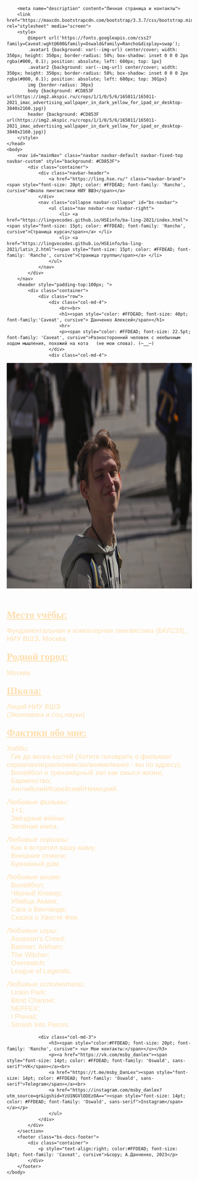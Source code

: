 <!doctype html>
<html>
	<head>
		<title>Личная страница Данченко Алексея</title>
	 	<!-- Required meta tags -->
	 	<meta charset="utf-8">
	 	<meta name="viewport" content="width=device-width, initial-scale=1">

		<meta name="description" content="Личная страница и контакты">
		<link href="https://maxcdn.bootstrapcdn.com/bootstrap/3.3.7/css/bootstrap.min.css" rel="stylesheet" media="screen">
		<style>
			@import url('https://fonts.googleapis.com/css2?family=Caveat:wght@600&family=Oswald&family=Rancho&display=swap');
			.avatar1 {background: var(--img-url) center/cover; width: 350px; height: 350px;	border-radius: 50%;	box-shadow: inset 0 0 0 2px rgba(#000, 0.1); position: absolute; left: 600px; top: 1px}
			.avatar2 {background: var(--img-url) center/cover; width: 350px; height: 350px;	border-radius: 50%;	box-shadow: inset 0 0 0 2px rgba(#000, 0.1); position: absolute; left: 600px; top: 301px}
			img {border-radius: 30px}
			body {background: #CD853F url(https://img2.akspic.ru/crops/1/1/0/5/6/165011/165011-2021_imac_advertising_wallpaper_in_dark_yellow_for_ipad_or_desktop-3840x2160.jpg)}
			header {background: #CD853F url(https://img2.akspic.ru/crops/1/1/0/5/6/165011/165011-2021_imac_advertising_wallpaper_in_dark_yellow_for_ipad_or_desktop-3840x2160.jpg)}
		</style>
	</head>
	<body>
		<nav id="mainNav" class="navbar navbar-default navbar-fixed-top navbar-custom" style="background: #CD853F">
			<div class="container"> 
				<div class="navbar-header"> 
					<a href="https://ling.hse.ru/" class="navbar-brand"><span style="font-size: 20pt; color: #FFDEAD; font-family: 'Rancho', cursive">Школа лингвистики НИУ ВШЭ</span></a> 
				</div> 
				<nav class="collapse navbar-collapse" id="bs-navbar"> 
					<ul class="nav navbar-nav navbar-right"> 
						<li> <a href="https://lingvocodes.github.io/HSEinfo/ba-ling-2021/index.html"><span style="font-size: 15pt; color: #FFDEAD; font-family: 'Rancho', cursive">Страница курса</span></a> </li>
						<li> <a href="https://lingvocodes.github.io/HSEinfo/ba-ling-2021/latin_2.html"><span style="font-size: 15pt; color: #FFDEAD; font-family: 'Rancho', cursive">Страница группы</span></a> </li> 
					</ul>
				</nav> 
			</div>
		</nav>
		<header style="padding-top:100px; "> 
			<div class="container">			
				<div class="row">
					<div class="col-md-4">
						<br><br>
						<h1><span style="color: #FFDEAD; font-size: 40pt; font-family:'Caveat', cursive"> Данченко Алексей</span></h1>
						<hr> 
						<p><span style="color: #FFDEAD; font-size: 22.5pt; font-family: 'Caveat', cursive">Разносторонний человек с необычным ходом мышления, похожий на кота	(не мои слова). (─‿‿─)
					</div>
					<div class="col-md-4">
<img src="https://raw.githubusercontent.com/DanLexOW/LingData/main/IMG_20221015_123550_164%20(1).jpg"
	width="819,2"
	height="614,4">
	<div class="avatar1" style="--img-url: url(https://raw.githubusercontent.com/DanLexOW/LingData/main/IMG_20230519_133644_558.jpg)">
	</div>
	<div class="avatar2" style="--img-url: url(https://raw.githubusercontent.com/DanLexOW/LingData/main/IMG_20230103_225313_424.jpg)">
	</div>				
					</div>
				</div>
			</div>
		</header>
		<section id="portfolio">
			<div class="container">
				<div class="col-md-3">
					<article>
						<h3><span style="color:#FFDEAD; font-size: 20pt; font-family: 'Rancho', cursive"> <u> Место учёбы:</span></u></h3>
						<p><span style="color:#FFDEAD; font-size: 14pt; font-family: 'Oswald', sans-serif"> Фундаментальная и компьтерная лингвистика (БКЛ233), НИУ ВШЭ, Москва</span></p>
					</article>
					<article>
						<h3><span style="color:#FFDEAD; font-size: 20pt; font-family: 'Rancho', cursive"> <u> Родной город:</span></u></h3>
						<p><span style="color:#FFDEAD; font-size: 14pt; font-family: 'Oswald', sans-serif"> Москва</span></p>
					</article>
					<article>
						<h3><span style="color:#FFDEAD; font-size: 20pt; font-family: 'Rancho', cursive"> <u> Школа:</span></u></h3>
						<p><span style="color:#FFDEAD; font-size: 14pt; font-family: 'Oswald', sans-serif"> Лицей НИУ ВШЭ <br>
						(Экономика и соц.науки)</span></p>
					</article>
				</div>
				<div class="col-md-6">
					<article>
						<h3><span style="color:#FFDEAD; font-size: 20pt; font-family: 'Rancho', cursive"> <u> Фактики обо мне:</span></u></h3>
						<p><span style="color:#FFDEAD; font-size: 14pt; font-family: 'Oswald', sans-serif"><i>Хобби:</i><br>
						· Гик до мозга костей (Хотите поговрить о фильмах/сериалах/играх/комиксах/аниме/манге - вы по адресу); <br>
						· Волейбол и тренажёрный зал как смысл жизни;<br>
						· Барменство; <br>
						· Английский/Корейский/Немецкий. <br></span></p>
						<p><span style="color:#FFDEAD; font-size: 14pt; font-family: 'Oswald', sans-serif"><i>Любимые фильмы:</i> <br>
						· 1+1; <br>
						· Звёздные войны; <br>
						· Зелёная книга. <br></span></p>
						<p><span style="color:#FFDEAD; font-size: 14pt; font-family: 'Oswald', sans-serif"><i>Любимые сериалы:</i><br>
						· Как я встретил вашу маму; <br>
						· Внешние отмели; <br>
						· Бумажный дом. <br></span></p>
						<p><span style="color:#FFDEAD; font-size: 14pt; font-family: 'Oswald', sans-serif"><i>Любимые аниме:</i><br>
						· Волейбол; <br>
						· Чёрный Клевер; <br>
						· Убийца Акамэ; <br>
						· Сага о Винланде; <br>
						· Сказка о Хвосте Феи. <br></span></p>
						<p><span style="color:#FFDEAD; font-size: 14pt; font-family: 'Oswald', sans-serif"><i>Любимые игры:</i><br>
						· Assassin's Creed; <br>
						· Batman: Arkham; <br>
						· The Witcher; <br>
						· Overwatch; <br>
						· League of Legends. <br></span></p>
						<p><span style="color:#FFDEAD; font-size: 14pt; font-family: 'Oswald', sans-serif"><i>Любимые исполнители: </i><br>
						· Linkin Park; <br>
						· Blind Channel; <br>
						· NEFFEX; <br>
						· I Prevail; <br>
						· Smash Into Pieces. </span></p>
					</article>
				</div>

				<div class="col-md-3">
					<h3><span style="color:#FFDEAD; font-size: 20pt; font-family: 'Rancho', cursive"> <u> Мои контакты:</span></u></h3>
					<p><a href="https://vk.com/msby_danlex"><span style="font-size: 14pt; color: #FFDEAD; font-family: 'Oswald', sans-serif">VK</span></a><br>
					<a href="https://t.me/msby_DanLex"><span style="font-size: 14pt; color: #FFDEAD; font-family: 'Oswald', sans-serif">Telegram</span></a><br>
					<a href="https://instagram.com/msby_danlex?utm_source=qr&igshid=YzU1NGVlODEzOA=="><span style="font-size: 14pt; color: #FFDEAD; font-family: 'Oswald', sans-serif">Instagram</span></a></p>
					</ul>
				</div>
			</div>
		</section>
		<footer class="bs-docs-footer"> 
			<div class="container"> 
				<p style="text-align:right; color:#FFDEAD; font-size: 14pt; font-family: 'Caveat', cursive">&copy; А.Данченко, 2023</p> 
			</div>
		</footer>
	</body>
</html>
